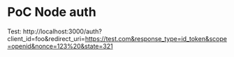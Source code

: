 # PoC Node auth

Test: http://localhost:3000/auth?client_id=foo&redirect_uri=https://test.com&response_type=id_token&scope=openid&nonce=123%20&state=321
